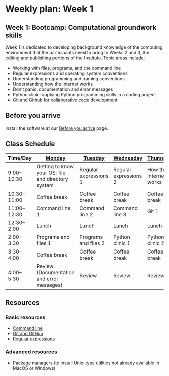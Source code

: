 # Weekly plan: Week 1

## Week 1: Bootcamp: Computational groundwork skills

Week 1 is dedicated to developing background knowledge of the computing environment that the participants need to bring to Weeks 2 and 3, the editing and publishing portions of the Institute. Topic areas include:

- Working with files, programs, and the command line
- Regular expressions and operating system conventions
- Understanding programming and naming conventions
- Understanding how the Internet works
- Don’t panic: documentation and error messages
- Python clinic: applying Python programming skills in a coding project
- Git and Github for collaborative code development

## Before you arrive

Install the software at our [Before you arrive](before_you_arrive.md) page.

## Class Schedule

Time/Day	| [Monday](week_1_day_1_plan.md) | [Tuesday](week_1_day_2_plan.md) | [Wednesday](week_1_day_3_plan.md) | [Thursday](week_1_day_4_plan.md) | [Friday](week_1_day_5_plan.md)
--- | ------ | ------- | --------- | -------- | ------
9:00–10:30 | Getting to know your OS: file and directory system | Regular expressions 1 | Regular expressions 2 | How the Internet works 1 | How the Internet works 2
10:30–11:00|Coffee break|Coffee break|Coffee break|Coffee break|Coffee break
11:00–12:30 | Command line 1 | Command line 2 | Command line 3 | Git 1 | Git 2 
12:30–2:00|Lunch|Lunch|Lunch|Lunch|Lunch
2:00–3:30 | Programs and files 1 | Programs and files 2 | Python clinic 1| Python clinic 2 | Web technologies
3:30–4:00|Coffee break|Coffee break| Coffee break |Coffee break| Coffee break
4:00–5:30 | Review (Documentation and error messages) | Review | Review | Review | Review and wrap-up

## Resources

### Basic resources

* [Command line](command-line_resources.md)
* [Git and GitHub](git_resources.md)
* [Regular expressions](regex_resources.md)

### Advanced resources

* [Package managers](package_managers.md) (to install Unix-type utilities not already available in MacOS or Windows)
